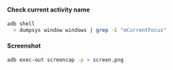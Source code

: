 #### Check current activity name

```bash
adb shell
  > dumpsys window windows | grep -E "mCurrentFocus"
```

#### Screenshot

```bash
adb exec-out screencap -p > screen.png
```
